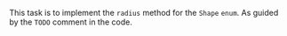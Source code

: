 This task is to implement the `radius` method for the `Shape` `enum`. 
As guided by the `TODO` comment in the code.